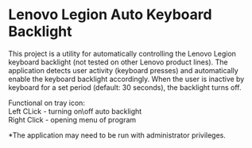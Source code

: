 # Lenovo Legion Auto Keyboard Backlight

This project is a utility for automatically controlling the Lenovo Legion keyboard backlight (not tested on other Lenovo product lines). 
The application detects user activity (keyboard presses) and automatically enable the keyboard backlight accordingly. 
When the user is inactive by keyboard for a set period (default: 30 seconds), the backlight turns off.

Functional on tray icon: \
Left CLick - turning on\off auto backlight \
Right Click - opening menu of program

*The application may need to be run with administrator privileges.
